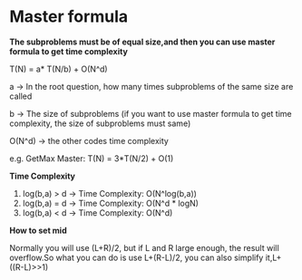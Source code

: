  # Master formula

**The subproblems must be of equal size,and then you can use master formula to get time complexity**

 T(N) = a* T(N/b) + O(N^d)


a -> In the root question, how many times subproblems of the same size are called


b -> The size  of subproblems (if you want to use master formula to get time complexity, the size of subproblems must same)


O(N^d) -> the other codes time complexity

e.g.
GetMax
Master: T(N) = 3*T(N/2) + O(1)

**Time Complexity**
1. log(b,a) > d -> Time Complexity: O(N^log(b,a))
2. log(b,a) = d -> Time Complexity: O(N^d * logN)
3. log(b,a) < d -> Time Complexity: O(N^d)

**How to set mid**

Normally you will use (L+R)/2, but if L and R large enough,
the result will overflow.So what you can do is use L+(R-L)/2, you can also simplify it,L+((R-L)>>1) 
